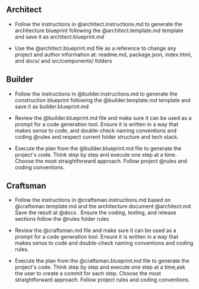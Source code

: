 ## Architect

- Follow the instructions in @architect.instructions.md to generate the architecture blueprint following the @architect.template.md template and save it as architect.blueprint.md

- Use the @architect.blueprint.md file as a reference to change any project and author information at: readme.md, package.json, index.html, and docs/ and src/components/ folders

## Builder

- Follow the instructions in @builder.instructions.md to generate the construction blueprint following the @builder.template.md template and save it as builder.blueprint.md

- Review the @builder.blueprint.md file and make sure it can be used as a prompt for a code generation tool. Ensure it is written in a way that makes sense to code, and double-check naming conventions and coding @rules and respect current folder structure and tech stack.

- Execute the plan from the @builder.blueprint.md file to generate the project's code. Think step by step and execute one step at a time. Choose the most straightforward approach. Follow project @rules and coding conventions.

## Craftsman

- Follow the instructions in @craftsman.instructions.md based on @craftsman.template.md and the architecture document @architect.md Save the result at @docs . Ensure the coding, testing, and release sections follow the @rules folder rules

- Review the @craftsman.md file and make sure it can be used as a prompt for a code generation tool. Ensure it is written in a way that makes sense to code and double-check naming conventions and coding rules.

- Execute the plan from the @craftsman.blueprint.md file to generate the project's code. Think step by step and execute one step at a time,ask the user to create a commit for each step. Choose the most straightforward approach. Follow project rules and coding conventions.
